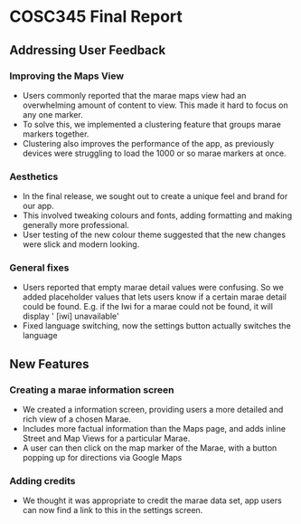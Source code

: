 # COSC345 Final Report

## Addressing User Feedback

### Improving the Maps View

- Users commonly reported that the marae maps view had an overwhelming amount of content to view.
  This made it hard to focus on any one marker.
- To solve this, we implemented a clustering feature that groups marae markers together.
- Clustering also improves the performance of the app, as previously devices were struggling to load
  the 1000 or so marae markers at once.

### Aesthetics

- In the final release, we sought out to create a unique feel and brand for our app.
- This involved tweaking colours and fonts, adding formatting and making generally more
  professional.
- User testing of the new colour theme suggested that the new changes were slick and modern looking.

### General fixes

- Users reported that empty marae detail values were confusing. So we added placeholder values that
  lets users know if a certain marae detail could be found. E.g. if the Iwi for a marae could not be
  found, it will display ' [iwi] unavailable' 
- Fixed language switching, now the settings button actually switches the language


## New Features

### Creating a marae information screen

- We created a information screen, providing users a more detailed and rich view of a chosen Marae.
- Includes more factual information than the Maps page, and adds inline Street and Map Views for a
  particular Marae.
- A user can then click on the map marker of the Marae, with a button popping up for directions via
  Google Maps 

### Adding credits
- We thought it was appropriate to credit the marae data set, app users can now find a link to this in the settings screen.